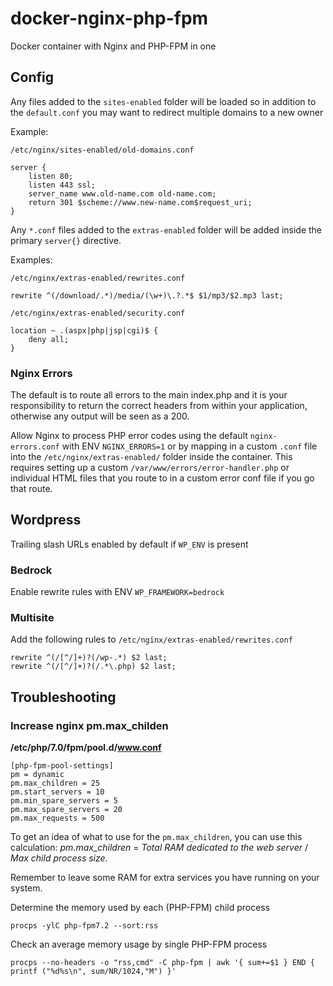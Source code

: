 # docker-nginx-php-fpm
Docker container with Nginx and PHP-FPM in one

## Config

Any files added to the `sites-enabled` folder will be loaded so in addition to the `default.conf` you may want to redirect multiple domains to a new owner

Example:

`/etc/nginx/sites-enabled/old-domains.conf`

```
server {
    listen 80;
    listen 443 ssl;
    server_name www.old-name.com old-name.com;
    return 301 $scheme://www.new-name.com$request_uri;
}
```


Any `*.conf` files added to the `extras-enabled` folder will be added inside the primary `server{}` directive.

Examples:

`/etc/nginx/extras-enabled/rewrites.conf`

```
rewrite ^(/download/.*)/media/(\w+)\.?.*$ $1/mp3/$2.mp3 last;
```

`/etc/nginx/extras-enabled/security.conf`

```
location ~ .(aspx|php|jsp|cgi)$ {
    deny all;
}
```

### Nginx Errors

The default is to route all errors to the main index.php and it is your responsibility to return the correct headers from within your application, otherwise any output will be seen as a 200.

Allow Nginx to process PHP error codes using the default `nginx-errors.conf` with ENV `NGINX_ERRORS=1` or by mapping in a custom `.conf` file into the `/etc/nginx/extras-enabled/` folder inside the container. This requires setting up a custom `/var/www/errors/error-handler.php` or individual HTML files that you route to in a custom error conf file if you go that route. 

## Wordpress

Trailing slash URLs enabled by default if `WP_ENV` is present

### Bedrock

Enable rewrite rules with ENV `WP_FRAMEWORK=bedrock`

### Multisite

Add the following rules to `/etc/nginx/extras-enabled/rewrites.conf`

```
rewrite ^(/[^/]+)?(/wp-.*) $2 last;
rewrite ^(/[^/]+)?(/.*\.php) $2 last;
```

## Troubleshooting

### Increase nginx pm.max_childen

**/etc/php/7.0/fpm/pool.d/www.conf**

```
[php-fpm-pool-settings]
pm = dynamic
pm.max_children = 25
pm.start_servers = 10
pm.min_spare_servers = 5
pm.max_spare_servers = 20
pm.max_requests = 500
```

To get an idea of what to use for the `pm.max_children`, you can use this calculation: _pm.max_children_ = _Total RAM dedicated to the web server_ / _Max child process size_.

 Remember to leave some RAM for extra services you have running on your system.

Determine the memory used by each (PHP-FPM) child process

```
procps -ylC php-fpm7.2 --sort:rss
```

Check an average memory usage by single PHP-FPM process

```
procps --no-headers -o "rss,cmd" -C php-fpm | awk '{ sum+=$1 } END { printf ("%d%s\n", sum/NR/1024,"M") }'
```
